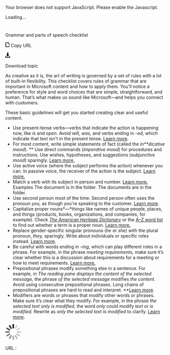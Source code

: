 ﻿Your browser does not support JavaScript. Please enable the Javascript.

Loading...

# 

Grammar and parts of speech checklist

![Copy URL](media/grammar-parts-of-speech-checklist/Copy.png)
Copy URL

![Download](media/grammar-parts-of-speech-checklist/Download.png)

Download topic

As
creative as it is, the art of writing is governed by a set of rules
with a lot of built-in flexibility. This checklist covers rules
of grammar that are important in Microsoft content and how to apply
them. You’ll notice a preference for style and word choices that
are simple, straightforward, and human. That’s what makes us sound
like Microsoft—and helps you connect with customers.

These basic guidelines will get you started creating clear and useful content.

  - Use present-tense verbs—verbs that indicate the action is happening now, like *is* and *open.* Avoid *will, was,* and verbs ending in *–ed,* which indicate that text isn't in the present tense. [Learn more](https://worldready.cloudapp.net/Styleguide/Read?id=2700&topicid=25523).
  - For most content, write simple statements of fact (called the *in**dicative mood*). ** Use direct commands (*imperative mood*) for procedures and instructions. Use wishes, hypotheses, and suggestions (*subjunctive mood*) sparingly. [Learn more.
    ](https://worldready.cloudapp.net/Styleguide/Read?id=2700&topicid=25523)
  - Use
    active voice (where the subject performs the action) whenever you
    can. In passive voice, the receiver of the action is the subject. [Learn more.
    ](https://worldready.cloudapp.net/Styleguide/Read?id=2700&topicid=25523)
  - Match a verb with its subject in person and number. [Learn more.](https://worldready.cloudapp.net/Styleguide/Read?id=2700&topicid=25523)
    Examples
    The document is in the folder.
    The documents are in the folder. [
    ](https://worldready.cloudapp.net/Styleguide/Read?id=2700&topicid=25523)
  - Use second person most of the time. Second person often uses the pronoun *you,* as though you're speaking to the customer. [Learn more](https://worldready.cloudapp.net/Styleguide/Read?id=2700&topicid=25524).
  - Capitalize proper nouns*—*things
    like names of unique people, places, and things (products, books,
    organizations, and companies, for example). Check [*The American Heritage Dictionary*](https://ahdictionary.com/) or the [A–Z word list](https://worldready.cloudapp.net/Styleguide/Read?id=2700&topicid=25512) to find out whether a term is a proper noun. [Learn more.
    ](https://worldready.cloudapp.net/Styleguide/Read?id=2700&topicid=25525)
  - Replace gender-specific singular pronouns (*he* or *she*) with the plural pronoun, *they,* sparingly. Write about individuals or specific roles instead. [Learn more](https://worldready.cloudapp.net/Styleguide/Read?id=2700&topicid=25526).
  - Be careful with words ending in –*ing*, which can play different roles in a phrase. For example, in the phrase *meeting requirements,* make sure it’s clear whether this is a discussion about requirements for a meeting or how to meet requirements. [Learn more.
    ](https://worldready.cloudapp.net/Styleguide/Read?id=2700&topicid=25527)
  - Prepositional phrases modify something else in a sentence. For example, in *The reading pane displays the content of the selected message,* the phrase *of the selected message* modifies *the content.* Avoid using consecutive prepositional phrases. Long chains of prepositional phrases are hard to read and interpret. **[Learn more](https://worldready.cloudapp.net/Styleguide/Read?id=2700&topicid=25528).
  - Modifiers
    are words or phrases that modify other words or phrases. Make sure
    it’s clear what they modify. For example, in the phrase *the selected text only is modified,* the word *only* could modify *text* or *is modified.* Rewrite as *only the selected text is modified* to clarify. [Learn more](https://worldready.cloudapp.net/Styleguide/Read?id=2700&topicid=25529).

![In progress](media/grammar-parts-of-speech-checklist/activity-large.gif)

URL :
